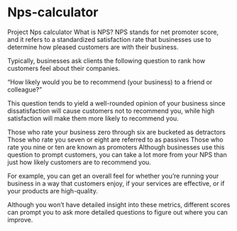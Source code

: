 # Nps-calculator
Project Nps calculator
What is NPS?
NPS stands for net promoter score, and it refers to a standardized satisfaction rate that businesses use to determine how pleased customers are with their business.

Typically, businesses ask clients the following question to rank how customers feel about their companies.

“How likely would you be to recommend (your business) to a friend or colleague?”

This question tends to yield a well-rounded opinion of your business since dissatisfaction will cause customers not to recommend you, while high satisfaction will make them more likely to recommend you.

Those who rate your business zero through six are bucketed as detractors Those who rate you seven or eight are referred to as passives Those who rate you nine or ten are known as promoters
Although businesses use this question to prompt customers, you can take a lot more from your NPS than just how likely customers are to recommend you.

For example, you can get an overall feel for whether you’re running your business in a way that customers enjoy, if your services are effective, or if your products are high-quality.

Although you won’t have detailed insight into these metrics, different scores can prompt you to ask more detailed questions to figure out where you can improve.

